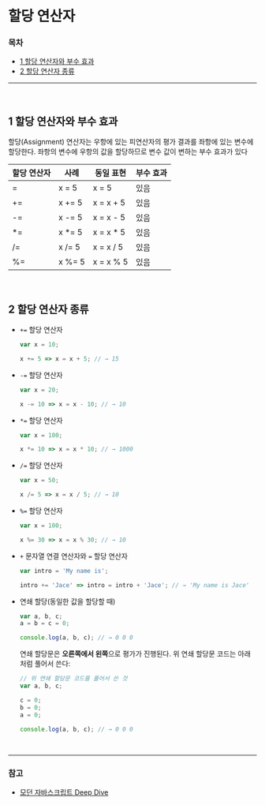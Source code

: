 # 할당 연산자

### 목차

- [1 할당 연산자와 부수 효과](#1-할당-연산자와-부수-효과)
- [2 할당 연산자 종류](#2-할당-연산자-종류)

***

<br>

## 1 할당 연산자와 부수 효과

할당(Assignment) 연산자는 우항에 있는 피연산자의 평가 결과를 좌항에 있는 변수에 할당한다. 좌항의 변수에 우항의 값을 할당하므로 변수 값이 변하는 부수 효과가 있다

| 할당 연산자 | 사례   | 동일 표현 | 부수 효과 |
| ----------- | ------ | --------- | --------- |
| =           | x = 5  | x = 5     | 있음      |
| +=          | x += 5 | x = x + 5 | 있음      |
| -=          | x -= 5 | x = x - 5 | 있음      |
| *=          | x *= 5 | x = x * 5 | 있음      |
| /=          | x /= 5 | x = x / 5 | 있음      |
| %=          | x %= 5 | x = x % 5 | 있음      |

<br>

## 2 할당 연산자 종류

- `+=` 할당 연산자

  ```javascript
  var x = 10; 
  
  x += 5 => x = x + 5; // → 15
  ```

- `-=` 할당 연산자

  ```javascript
  var x = 20; 
  
  x -= 10 => x = x - 10; // → 10
  ```

- `*=` 할당 연산자

  ```javascript
  var x = 100; 
  
  x *= 10 => x = x * 10; // → 1000
  ```

- `/=` 할당 연산자

  ```javascript
  var x = 50; 
  
  x /= 5 => x = x / 5; // → 10
  ```

- `%=` 할당 연산자

  ```javascript
  var x = 100; 
  
  x %= 30 => x = x % 30; // → 10
  ```

- `+` 문자열 연결 연산자와 `=` 할당 연산자

  ```javascript
  var intro = 'My name is';
  
  intro += 'Jace' => intro = intro + 'Jace'; // → 'My name is Jace'
  ```

- 연쇄 할당(동일한 값을 할당할 때)

  ```javascript
  var a, b, c; 
  a = b = c = 0;
  
  console.log(a, b, c); // → 0 0 0
  ```

  연쇄 할당문은 **오른쪽에서 왼쪽**으로 평가가 진행된다. 위 연쇄 할당문 코드는 아래처럼 풀어서 쓴다:

  ```javascript
  // 위 연쇄 할당문 코드를 풀어서 쓴 것
  var a, b, c; 
  
  c = 0; 
  b = 0; 
  a = 0;
  
  console.log(a, b, c); // → 0 0 0
  ```

<br>

***

### 참고

- [모던 자바스크립트 Deep Dive](http://www.yes24.com/Product/Goods/92742567)